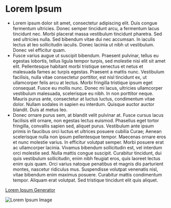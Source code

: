 # Lorem Ipsum
* Lorem ipsum dolor sit amet, consectetur adipiscing elit. Duis congue fermentum ultricies. Donec semper tincidunt arcu, a
fermentum lacus tincidunt nec. Morbi placerat massa vestibulum tincidunt pharetra. Sed sed ultricies nulla. Sed bibendum 
vitae dui nec accumsan. In iaculis lectus at leo sollicitudin iaculis. Donec lacinia ut nibh ut vestibulum. Donec vel efficitur quam.
* Fusce varius augue ut suscipit bibendum. Praesent pulvinar, tellus eu egestas lobortis, tellus ligula tempor turpis, sed molestie 
nisi elit sit amet elit. Pellentesque habitant morbi tristique senectus et netus et malesuada fames ac turpis egestas. Praesent a
mattis nunc. Vestibulum facilisis, nulla vitae consectetur porttitor, est nisl tincidunt ex, ut ullamcorper felis arcu at lectus.
Morbi fringilla tristique ipsum eget consequat. Fusce eu mollis nunc. Donec mi lacus, ultricies ullamcorper vestibulum 
malesuada, scelerisque eu nibh. In non porttitor neque. Mauris purus ante, consectetur at luctus luctus, condimentum vitae
dolor. Nullam sodales in sapien eu interdum. Quisque auctor auctor blandit. Duis at metus leo.
* Donec ornare purus sem, at blandit velit pulvinar at. Fusce cursus lacus facilisis elit ornare, non egestas lectus euismod.
Phasellus eget tortor fringilla, convallis sapien sed, aliquet purus. Vestibulum ante ipsum primis in faucibus orci luctus et 
ultrices posuere cubilia Curae; Aenean scelerisque nulla non ipsum pellentesque tempor. Maecenas ornare eros et nunc 
molestie varius. In efficitur volutpat semper. Morbi posuere erat ac ullamcorper lacinia. Vivamus bibendum sollicitudin est, vel
interdum orci molestie sed. Nulla mattis congue suscipit. Curabitur tincidunt, dui quis vestibulum sollicitudin, enim nibh
feugiat eros, quis laoreet lectus enim quis quam. Orci varius natoque penatibus et magnis dis parturient montes, nascetur 
ridiculus mus. Suspendisse volutpat venenatis nisl, vitae bibendum enim maximus posuere. Curabitur mattis condimentum 
tempor. Aliquam erat volutpat. Sed tristique tincidunt elit quis aliquet.

[Lorem Ipsum Generator](https://ru.lipsum.com/ "LIpsum")

![](https://camo.githubusercontent.com/6bbea9a9aa52b24f7d3a1d56ab7855db445180a7/68747470733a2f2f63646e2d696d616765732d312e6d656469756d2e636f6d2f6d61782f313630302f312a7453797576335a5243667353443561584237763844512e706e67 "Lorem Ipsum Image")

